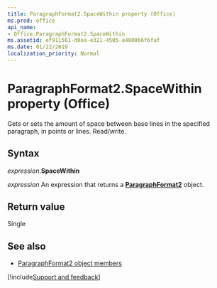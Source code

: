 ```yaml
---
title: ParagraphFormat2.SpaceWithin property (Office)
ms.prod: office
api_name:
- Office.ParagraphFormat2.SpaceWithin
ms.assetid: ef911561-d0ea-e321-4505-a400866f6faf
ms.date: 01/22/2019
localization_priority: Normal
---
```



# ParagraphFormat2.SpaceWithin property (Office)

Gets or sets the amount of space between base lines in the specified paragraph, in points or lines. Read/write.


## Syntax

_expression_.**SpaceWithin**

_expression_ An expression that returns a **[ParagraphFormat2](Office.ParagraphFormat2.md)** object.


## Return value

Single


## See also

- [ParagraphFormat2 object members](overview/library-reference/paragraphformat2-members-office.md)




[!include[Support and feedback](~/includes/feedback-boilerplate.md)]